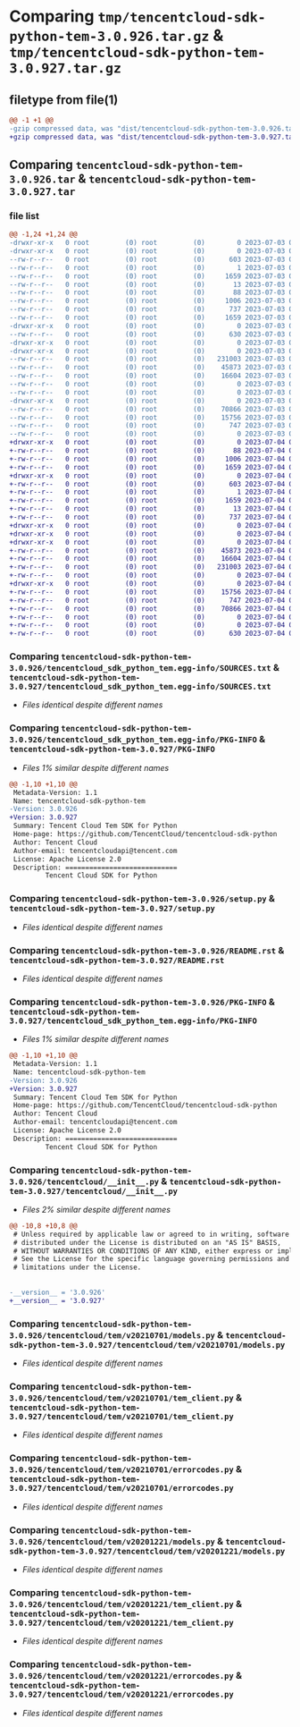 # Comparing `tmp/tencentcloud-sdk-python-tem-3.0.926.tar.gz` & `tmp/tencentcloud-sdk-python-tem-3.0.927.tar.gz`

## filetype from file(1)

```diff
@@ -1 +1 @@
-gzip compressed data, was "dist/tencentcloud-sdk-python-tem-3.0.926.tar", last modified: Mon Jul  3 00:35:50 2023, max compression
+gzip compressed data, was "dist/tencentcloud-sdk-python-tem-3.0.927.tar", last modified: Tue Jul  4 00:31:12 2023, max compression
```

## Comparing `tencentcloud-sdk-python-tem-3.0.926.tar` & `tencentcloud-sdk-python-tem-3.0.927.tar`

### file list

```diff
@@ -1,24 +1,24 @@
-drwxr-xr-x   0 root         (0) root         (0)        0 2023-07-03 00:35:50.000000 tencentcloud-sdk-python-tem-3.0.926/
-drwxr-xr-x   0 root         (0) root         (0)        0 2023-07-03 00:35:50.000000 tencentcloud-sdk-python-tem-3.0.926/tencentcloud_sdk_python_tem.egg-info/
--rw-r--r--   0 root         (0) root         (0)      603 2023-07-03 00:35:50.000000 tencentcloud-sdk-python-tem-3.0.926/tencentcloud_sdk_python_tem.egg-info/SOURCES.txt
--rw-r--r--   0 root         (0) root         (0)        1 2023-07-03 00:35:50.000000 tencentcloud-sdk-python-tem-3.0.926/tencentcloud_sdk_python_tem.egg-info/dependency_links.txt
--rw-r--r--   0 root         (0) root         (0)     1659 2023-07-03 00:35:50.000000 tencentcloud-sdk-python-tem-3.0.926/tencentcloud_sdk_python_tem.egg-info/PKG-INFO
--rw-r--r--   0 root         (0) root         (0)       13 2023-07-03 00:35:50.000000 tencentcloud-sdk-python-tem-3.0.926/tencentcloud_sdk_python_tem.egg-info/top_level.txt
--rw-r--r--   0 root         (0) root         (0)       88 2023-07-03 00:35:50.000000 tencentcloud-sdk-python-tem-3.0.926/setup.cfg
--rw-r--r--   0 root         (0) root         (0)     1006 2023-07-03 00:35:50.000000 tencentcloud-sdk-python-tem-3.0.926/setup.py
--rw-r--r--   0 root         (0) root         (0)      737 2023-07-03 00:35:50.000000 tencentcloud-sdk-python-tem-3.0.926/README.rst
--rw-r--r--   0 root         (0) root         (0)     1659 2023-07-03 00:35:50.000000 tencentcloud-sdk-python-tem-3.0.926/PKG-INFO
-drwxr-xr-x   0 root         (0) root         (0)        0 2023-07-03 00:35:50.000000 tencentcloud-sdk-python-tem-3.0.926/tencentcloud/
--rw-r--r--   0 root         (0) root         (0)      630 2023-07-03 00:35:50.000000 tencentcloud-sdk-python-tem-3.0.926/tencentcloud/__init__.py
-drwxr-xr-x   0 root         (0) root         (0)        0 2023-07-03 00:35:50.000000 tencentcloud-sdk-python-tem-3.0.926/tencentcloud/tem/
-drwxr-xr-x   0 root         (0) root         (0)        0 2023-07-03 00:35:50.000000 tencentcloud-sdk-python-tem-3.0.926/tencentcloud/tem/v20210701/
--rw-r--r--   0 root         (0) root         (0)   231003 2023-07-03 00:35:50.000000 tencentcloud-sdk-python-tem-3.0.926/tencentcloud/tem/v20210701/models.py
--rw-r--r--   0 root         (0) root         (0)    45873 2023-07-03 00:35:50.000000 tencentcloud-sdk-python-tem-3.0.926/tencentcloud/tem/v20210701/tem_client.py
--rw-r--r--   0 root         (0) root         (0)    16604 2023-07-03 00:35:50.000000 tencentcloud-sdk-python-tem-3.0.926/tencentcloud/tem/v20210701/errorcodes.py
--rw-r--r--   0 root         (0) root         (0)        0 2023-07-03 00:35:50.000000 tencentcloud-sdk-python-tem-3.0.926/tencentcloud/tem/v20210701/__init__.py
--rw-r--r--   0 root         (0) root         (0)        0 2023-07-03 00:35:50.000000 tencentcloud-sdk-python-tem-3.0.926/tencentcloud/tem/__init__.py
-drwxr-xr-x   0 root         (0) root         (0)        0 2023-07-03 00:35:50.000000 tencentcloud-sdk-python-tem-3.0.926/tencentcloud/tem/v20201221/
--rw-r--r--   0 root         (0) root         (0)    70866 2023-07-03 00:35:50.000000 tencentcloud-sdk-python-tem-3.0.926/tencentcloud/tem/v20201221/models.py
--rw-r--r--   0 root         (0) root         (0)    15756 2023-07-03 00:35:50.000000 tencentcloud-sdk-python-tem-3.0.926/tencentcloud/tem/v20201221/tem_client.py
--rw-r--r--   0 root         (0) root         (0)      747 2023-07-03 00:35:50.000000 tencentcloud-sdk-python-tem-3.0.926/tencentcloud/tem/v20201221/errorcodes.py
--rw-r--r--   0 root         (0) root         (0)        0 2023-07-03 00:35:50.000000 tencentcloud-sdk-python-tem-3.0.926/tencentcloud/tem/v20201221/__init__.py
+drwxr-xr-x   0 root         (0) root         (0)        0 2023-07-04 00:31:12.000000 tencentcloud-sdk-python-tem-3.0.927/
+-rw-r--r--   0 root         (0) root         (0)       88 2023-07-04 00:31:12.000000 tencentcloud-sdk-python-tem-3.0.927/setup.cfg
+-rw-r--r--   0 root         (0) root         (0)     1006 2023-07-04 00:31:12.000000 tencentcloud-sdk-python-tem-3.0.927/setup.py
+-rw-r--r--   0 root         (0) root         (0)     1659 2023-07-04 00:31:12.000000 tencentcloud-sdk-python-tem-3.0.927/PKG-INFO
+drwxr-xr-x   0 root         (0) root         (0)        0 2023-07-04 00:31:12.000000 tencentcloud-sdk-python-tem-3.0.927/tencentcloud_sdk_python_tem.egg-info/
+-rw-r--r--   0 root         (0) root         (0)      603 2023-07-04 00:31:12.000000 tencentcloud-sdk-python-tem-3.0.927/tencentcloud_sdk_python_tem.egg-info/SOURCES.txt
+-rw-r--r--   0 root         (0) root         (0)        1 2023-07-04 00:31:12.000000 tencentcloud-sdk-python-tem-3.0.927/tencentcloud_sdk_python_tem.egg-info/dependency_links.txt
+-rw-r--r--   0 root         (0) root         (0)     1659 2023-07-04 00:31:12.000000 tencentcloud-sdk-python-tem-3.0.927/tencentcloud_sdk_python_tem.egg-info/PKG-INFO
+-rw-r--r--   0 root         (0) root         (0)       13 2023-07-04 00:31:12.000000 tencentcloud-sdk-python-tem-3.0.927/tencentcloud_sdk_python_tem.egg-info/top_level.txt
+-rw-r--r--   0 root         (0) root         (0)      737 2023-07-04 00:31:12.000000 tencentcloud-sdk-python-tem-3.0.927/README.rst
+drwxr-xr-x   0 root         (0) root         (0)        0 2023-07-04 00:31:12.000000 tencentcloud-sdk-python-tem-3.0.927/tencentcloud/
+drwxr-xr-x   0 root         (0) root         (0)        0 2023-07-04 00:31:12.000000 tencentcloud-sdk-python-tem-3.0.927/tencentcloud/tem/
+drwxr-xr-x   0 root         (0) root         (0)        0 2023-07-04 00:31:12.000000 tencentcloud-sdk-python-tem-3.0.927/tencentcloud/tem/v20210701/
+-rw-r--r--   0 root         (0) root         (0)    45873 2023-07-04 00:31:12.000000 tencentcloud-sdk-python-tem-3.0.927/tencentcloud/tem/v20210701/tem_client.py
+-rw-r--r--   0 root         (0) root         (0)    16604 2023-07-04 00:31:12.000000 tencentcloud-sdk-python-tem-3.0.927/tencentcloud/tem/v20210701/errorcodes.py
+-rw-r--r--   0 root         (0) root         (0)   231003 2023-07-04 00:31:12.000000 tencentcloud-sdk-python-tem-3.0.927/tencentcloud/tem/v20210701/models.py
+-rw-r--r--   0 root         (0) root         (0)        0 2023-07-04 00:31:12.000000 tencentcloud-sdk-python-tem-3.0.927/tencentcloud/tem/v20210701/__init__.py
+drwxr-xr-x   0 root         (0) root         (0)        0 2023-07-04 00:31:12.000000 tencentcloud-sdk-python-tem-3.0.927/tencentcloud/tem/v20201221/
+-rw-r--r--   0 root         (0) root         (0)    15756 2023-07-04 00:31:12.000000 tencentcloud-sdk-python-tem-3.0.927/tencentcloud/tem/v20201221/tem_client.py
+-rw-r--r--   0 root         (0) root         (0)      747 2023-07-04 00:31:12.000000 tencentcloud-sdk-python-tem-3.0.927/tencentcloud/tem/v20201221/errorcodes.py
+-rw-r--r--   0 root         (0) root         (0)    70866 2023-07-04 00:31:12.000000 tencentcloud-sdk-python-tem-3.0.927/tencentcloud/tem/v20201221/models.py
+-rw-r--r--   0 root         (0) root         (0)        0 2023-07-04 00:31:12.000000 tencentcloud-sdk-python-tem-3.0.927/tencentcloud/tem/v20201221/__init__.py
+-rw-r--r--   0 root         (0) root         (0)        0 2023-07-04 00:31:12.000000 tencentcloud-sdk-python-tem-3.0.927/tencentcloud/tem/__init__.py
+-rw-r--r--   0 root         (0) root         (0)      630 2023-07-04 00:31:12.000000 tencentcloud-sdk-python-tem-3.0.927/tencentcloud/__init__.py
```

### Comparing `tencentcloud-sdk-python-tem-3.0.926/tencentcloud_sdk_python_tem.egg-info/SOURCES.txt` & `tencentcloud-sdk-python-tem-3.0.927/tencentcloud_sdk_python_tem.egg-info/SOURCES.txt`

 * *Files identical despite different names*

### Comparing `tencentcloud-sdk-python-tem-3.0.926/tencentcloud_sdk_python_tem.egg-info/PKG-INFO` & `tencentcloud-sdk-python-tem-3.0.927/PKG-INFO`

 * *Files 1% similar despite different names*

```diff
@@ -1,10 +1,10 @@
 Metadata-Version: 1.1
 Name: tencentcloud-sdk-python-tem
-Version: 3.0.926
+Version: 3.0.927
 Summary: Tencent Cloud Tem SDK for Python
 Home-page: https://github.com/TencentCloud/tencentcloud-sdk-python
 Author: Tencent Cloud
 Author-email: tencentcloudapi@tencent.com
 License: Apache License 2.0
 Description: ============================
         Tencent Cloud SDK for Python
```

### Comparing `tencentcloud-sdk-python-tem-3.0.926/setup.py` & `tencentcloud-sdk-python-tem-3.0.927/setup.py`

 * *Files identical despite different names*

### Comparing `tencentcloud-sdk-python-tem-3.0.926/README.rst` & `tencentcloud-sdk-python-tem-3.0.927/README.rst`

 * *Files identical despite different names*

### Comparing `tencentcloud-sdk-python-tem-3.0.926/PKG-INFO` & `tencentcloud-sdk-python-tem-3.0.927/tencentcloud_sdk_python_tem.egg-info/PKG-INFO`

 * *Files 1% similar despite different names*

```diff
@@ -1,10 +1,10 @@
 Metadata-Version: 1.1
 Name: tencentcloud-sdk-python-tem
-Version: 3.0.926
+Version: 3.0.927
 Summary: Tencent Cloud Tem SDK for Python
 Home-page: https://github.com/TencentCloud/tencentcloud-sdk-python
 Author: Tencent Cloud
 Author-email: tencentcloudapi@tencent.com
 License: Apache License 2.0
 Description: ============================
         Tencent Cloud SDK for Python
```

### Comparing `tencentcloud-sdk-python-tem-3.0.926/tencentcloud/__init__.py` & `tencentcloud-sdk-python-tem-3.0.927/tencentcloud/__init__.py`

 * *Files 2% similar despite different names*

```diff
@@ -10,8 +10,8 @@
 # Unless required by applicable law or agreed to in writing, software
 # distributed under the License is distributed on an "AS IS" BASIS,
 # WITHOUT WARRANTIES OR CONDITIONS OF ANY KIND, either express or implied.
 # See the License for the specific language governing permissions and
 # limitations under the License.
 
 
-__version__ = '3.0.926'
+__version__ = '3.0.927'
```

### Comparing `tencentcloud-sdk-python-tem-3.0.926/tencentcloud/tem/v20210701/models.py` & `tencentcloud-sdk-python-tem-3.0.927/tencentcloud/tem/v20210701/models.py`

 * *Files identical despite different names*

### Comparing `tencentcloud-sdk-python-tem-3.0.926/tencentcloud/tem/v20210701/tem_client.py` & `tencentcloud-sdk-python-tem-3.0.927/tencentcloud/tem/v20210701/tem_client.py`

 * *Files identical despite different names*

### Comparing `tencentcloud-sdk-python-tem-3.0.926/tencentcloud/tem/v20210701/errorcodes.py` & `tencentcloud-sdk-python-tem-3.0.927/tencentcloud/tem/v20210701/errorcodes.py`

 * *Files identical despite different names*

### Comparing `tencentcloud-sdk-python-tem-3.0.926/tencentcloud/tem/v20201221/models.py` & `tencentcloud-sdk-python-tem-3.0.927/tencentcloud/tem/v20201221/models.py`

 * *Files identical despite different names*

### Comparing `tencentcloud-sdk-python-tem-3.0.926/tencentcloud/tem/v20201221/tem_client.py` & `tencentcloud-sdk-python-tem-3.0.927/tencentcloud/tem/v20201221/tem_client.py`

 * *Files identical despite different names*

### Comparing `tencentcloud-sdk-python-tem-3.0.926/tencentcloud/tem/v20201221/errorcodes.py` & `tencentcloud-sdk-python-tem-3.0.927/tencentcloud/tem/v20201221/errorcodes.py`

 * *Files identical despite different names*

